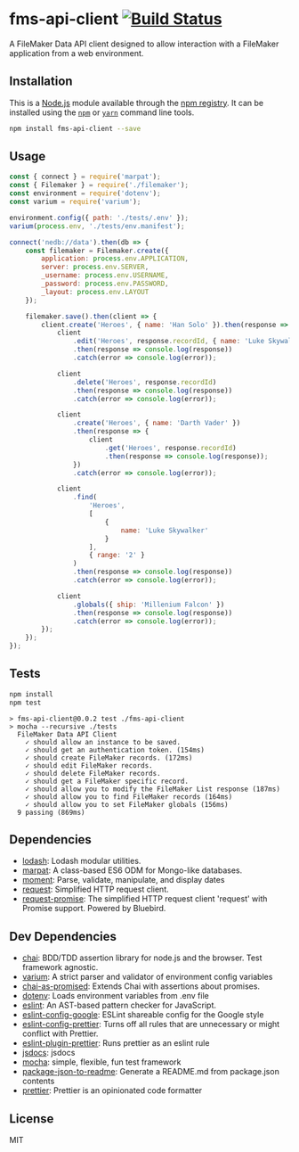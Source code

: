 # fms-api-client [![Build Status](https://travis-ci.org/Luidog/fms-api-client.png?branch=master)](https://travis-ci.org/Luidog/fms-api-client)

A FileMaker Data API client designed to allow interaction with a FileMaker application from a web environment.

## Installation

This is a [Node.js](https://nodejs.org/) module available through the
[npm registry](https://www.npmjs.com/). It can be installed using the
[`npm`](https://docs.npmjs.com/getting-started/installing-npm-packages-locally)
or
[`yarn`](https://yarnpkg.com/en/)
command line tools.

```sh
npm install fms-api-client --save
```

## Usage

```js
const { connect } = require('marpat');
const { Filemaker } = require('./filemaker');
const environment = require('dotenv');
const varium = require('varium');

environment.config({ path: './tests/.env' });
varium(process.env, './tests/env.manifest');

connect('nedb://data').then(db => {
	const filemaker = Filemaker.create({
		application: process.env.APPLICATION,
		server: process.env.SERVER,
		_username: process.env.USERNAME,
		_password: process.env.PASSWORD,
		_layout: process.env.LAYOUT
	});

	filemaker.save().then(client => {
		client.create('Heroes', { name: 'Han Solo' }).then(response => {
			client
				.edit('Heroes', response.recordId, { name: 'Luke Skywalker' })
				.then(response => console.log(response))
				.catch(error => console.log(error));

			client
				.delete('Heroes', response.recordId)
				.then(response => console.log(response))
				.catch(error => console.log(error));

			client
				.create('Heroes', { name: 'Darth Vader' })
				.then(response => {
					client
						.get('Heroes', response.recordId)
						.then(response => console.log(response));
				})
				.catch(error => console.log(error));

			client
				.find(
					'Heroes',
					[
						{
							name: 'Luke Skywalker'
						}
					],
					{ range: '2' }
				)
				.then(response => console.log(response))
				.catch(error => console.log(error));

			client
				.globals({ ship: 'Millenium Falcon' })
				.then(response => console.log(response))
				.catch(error => console.log(error));
		});
	});
});
```

## Tests

```sh
npm install
npm test
```

```
> fms-api-client@0.0.2 test ./fms-api-client
> mocha --recursive ./tests
  FileMaker Data API Client
    ✓ should allow an instance to be saved.
    ✓ should get an authentication token. (154ms)
    ✓ should create FileMaker records. (172ms)
    ✓ should edit FileMaker records.
    ✓ should delete FileMaker records.
    ✓ should get a FileMaker specific record.
    ✓ should allow you to modify the FileMaker List response (187ms)
    ✓ should allow you to find FileMaker records (164ms)
    ✓ should allow you to set FileMaker globals (156ms)
  9 passing (869ms)
```

## Dependencies

*   [lodash](https://ghub.io/lodash): Lodash modular utilities.
*   [marpat](https://ghub.io/marpat): A class-based ES6 ODM for Mongo-like databases.
*   [moment](https://ghub.io/moment): Parse, validate, manipulate, and display dates
*   [request](https://ghub.io/request): Simplified HTTP request client.
*   [request-promise](https://ghub.io/request-promise): The simplified HTTP request client &#39;request&#39; with Promise support. Powered by Bluebird.

## Dev Dependencies

*   [chai](https://ghub.io/chai): BDD/TDD assertion library for node.js and the browser. Test framework agnostic.
*   [varium](https://ghub.io/varium): A strict parser and validator of environment config variables
*   [chai-as-promised](https://ghub.io/chai-as-promised): Extends Chai with assertions about promises.
*   [dotenv](https://ghub.io/dotenv): Loads environment variables from .env file
*   [eslint](https://ghub.io/eslint): An AST-based pattern checker for JavaScript.
*   [eslint-config-google](https://ghub.io/eslint-config-google): ESLint shareable config for the Google style
*   [eslint-config-prettier](https://ghub.io/eslint-config-prettier): Turns off all rules that are unnecessary or might conflict with Prettier.
*   [eslint-plugin-prettier](https://ghub.io/eslint-plugin-prettier): Runs prettier as an eslint rule
*   [jsdocs](https://ghub.io/jsdocs): jsdocs
*   [mocha](https://ghub.io/mocha): simple, flexible, fun test framework
*   [package-json-to-readme](https://ghub.io/package-json-to-readme): Generate a README.md from package.json contents
*   [prettier](https://ghub.io/prettier): Prettier is an opinionated code formatter

## License

MIT

